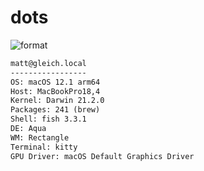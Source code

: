
# dots

![format](https://github.com/gleich/dots/workflows/format/badge.svg)

```txt
matt@gleich.local 
----------------- 
OS: macOS 12.1 arm64 
Host: MacBookPro18,4 
Kernel: Darwin 21.2.0 
Packages: 241 (brew) 
Shell: fish 3.3.1 
DE: Aqua 
WM: Rectangle 
Terminal: kitty 
GPU Driver: macOS Default Graphics Driver 
```
